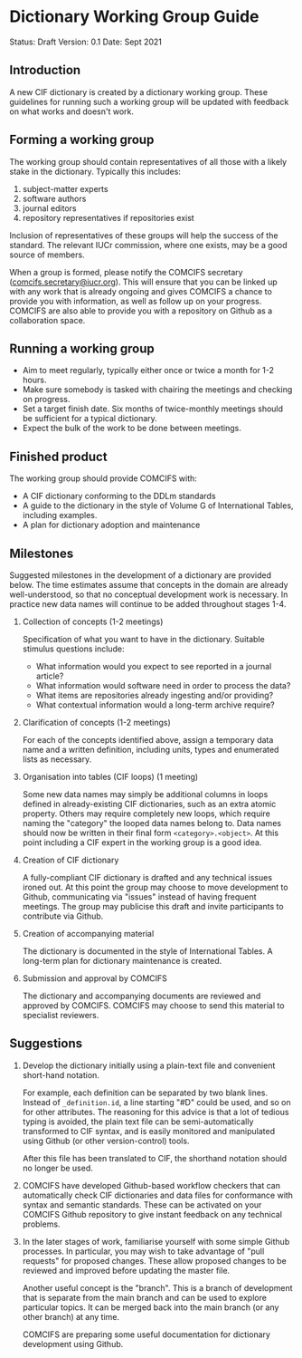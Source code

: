 # Dictionary Working Group Guide

Status: Draft
Version: 0.1
Date: Sept 2021

## Introduction

A new CIF dictionary is created by a dictionary working group.
These guidelines for running such a working group will be updated
with feedback on what works and doesn't work.

## Forming a working group

The working group should contain representatives of all those with a
likely stake in the dictionary. Typically this includes:

1. subject-matter experts
2. software authors
3. journal editors
4. repository representatives if repositories exist

Inclusion of representatives of these groups will help the success of
the standard. The relevant IUCr commission, where one exists, may be
a good source of members.

When a group is formed, please notify the COMCIFS secretary
(comcifs.secretary@iucr.org). This will ensure that you can be linked
up with any work that is already ongoing and gives COMCIFS a chance to
provide you with information, as well as follow up on your
progress. COMCIFS are also able to provide you with a repository on
Github as a collaboration space.

## Running a working group

* Aim to meet regularly, typically either once or twice a month for
  1-2 hours.
* Make sure somebody is tasked with chairing the meetings and checking
  on progress.
* Set a target finish date. Six months of twice-monthly meetings
  should be sufficient for a typical dictionary.
* Expect the bulk of the work to be done between meetings.

## Finished product

The working group should provide COMCIFS with:

* A CIF dictionary conforming to the DDLm standards
* A guide to the dictionary in the style of Volume G of International
  Tables, including examples.
* A plan for dictionary adoption and maintenance

## Milestones

Suggested milestones in the development of a dictionary are provided
below. The time estimates assume that concepts in the domain are
already well-understood, so that no conceptual development work is
necessary. In practice new data names will continue to be added
throughout stages 1-4.

1. Collection of concepts (1-2 meetings)

   Specification of what you want to have in the dictionary. Suitable
   stimulus questions include:
    - What information would you expect to see reported in a journal
      article?
    - What information would software need in order to process the
      data?
    - What items are repositories already ingesting and/or providing?
    - What contextual information would a long-term archive require?
  
2. Clarification of concepts (1-2 meetings)
    
    For each of the concepts identified above, assign a temporary data
    name and a written definition, including units, types and
    enumerated lists as necessary.
    
3. Organisation into tables (CIF loops) (1 meeting)

    Some new data names may simply be additional columns in loops
    defined in already-existing CIF dictionaries, such as an extra
    atomic property. Others may require completely new loops, which
    require naming the "category" the looped data names belong
    to. Data names should now be written in their final form
    `<category>.<object>`. At this point including a CIF expert in the
    working group is a good idea.
    
4. Creation of CIF dictionary

    A fully-compliant CIF dictionary is drafted and any technical
    issues ironed out. At this point the group may choose to move
    development to Github, communicating via "issues" instead of
    having frequent meetings. The group may publicise this draft and
    invite participants to contribute via Github.
    
5. Creation of accompanying material

    The dictionary is documented in the style of International
    Tables. A long-term plan for dictionary maintenance is created.
    
6. Submission and approval by COMCIFS
   
    The dictionary and accompanying documents are reviewed and
    approved by COMCIFS. COMCIFS may choose to send this material to
    specialist reviewers.

## Suggestions

1. Develop the dictionary initially using a plain-text file and convenient
   short-hand notation. 
   
   For example, each definition can be separated by two blank
   lines. Instead of `_definition.id`, a line starting "#D" could be
   used, and so on for other attributes. The reasoning for this advice
   is that a lot of tedious typing is avoided, the plain text file can
   be semi-automatically transformed to CIF syntax, and is easily
   monitored and manipulated using Github (or other version-control)
   tools.
   
   After this file has been translated to CIF, the shorthand notation
   should no longer be used.
   
2. COMCIFS have developed Github-based workflow checkers that can
   automatically check CIF dictionaries and data files for conformance
   with syntax and semantic standards. These can be activated on your
   COMCIFS Github repository to give instant feedback on any technical
   problems.

3. In the later stages of work, familiarise yourself with some simple
   Github processes. In particular, you may wish to take advantage of
   "pull requests" for proposed changes. These allow proposed changes
   to be reviewed and improved before updating the master file.
   
   Another useful concept is the "branch". This is a branch of
   development that is separate from the main branch and can be used
   to explore particular topics. It can be merged back into the main
   branch (or any other branch) at any time.
   
   COMCIFS are preparing some useful documentation for dictionary
   development using Github.
